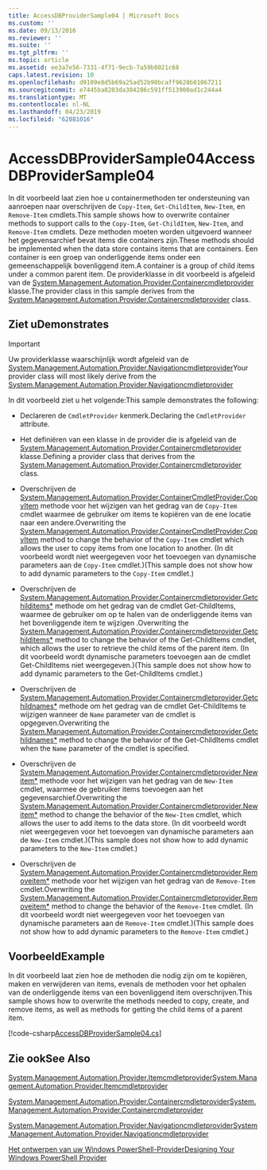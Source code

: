 ```yaml
---
title: AccessDBProviderSample04 | Microsoft Docs
ms.custom: ''
ms.date: 09/13/2016
ms.reviewer: ''
ms.suite: ''
ms.tgt_pltfrm: ''
ms.topic: article
ms.assetid: ee3a7e56-7331-4f71-9ecb-7a59b8021c68
caps.latest.revision: 10
ms.openlocfilehash: d9109e8d5b69a25ad52b90bcaff9628b01067211
ms.sourcegitcommit: e7445ba8203da304286c591ff513900ad1c244a4
ms.translationtype: MT
ms.contentlocale: nl-NL
ms.lasthandoff: 04/23/2019
ms.locfileid: "62081016"
---
```

# <a name="accessdbprovidersample04"></a><span data-ttu-id="943b6-102">AccessDBProviderSample04</span><span class="sxs-lookup"><span data-stu-id="943b6-102">AccessDBProviderSample04</span></span>

<span data-ttu-id="943b6-103">In dit voorbeeld laat zien hoe u containermethoden ter ondersteuning van aanroepen naar overschrijven de `Copy-Item`, `Get-ChildItem`, `New-Item`, en `Remove-Item` cmdlets.</span><span class="sxs-lookup"><span data-stu-id="943b6-103">This sample shows how to overwrite container methods to support calls to the `Copy-Item`, `Get-ChildItem`, `New-Item`, and `Remove-Item` cmdlets.</span></span> <span data-ttu-id="943b6-104">Deze methoden moeten worden uitgevoerd wanneer het gegevensarchief bevat items die containers zijn.</span><span class="sxs-lookup"><span data-stu-id="943b6-104">These methods should be implemented when the data store contains items that are containers.</span></span> <span data-ttu-id="943b6-105">Een container is een groep van onderliggende items onder een gemeenschappelijk bovenliggend item.</span><span class="sxs-lookup"><span data-stu-id="943b6-105">A container is a group of child items under a common parent item.</span></span> <span data-ttu-id="943b6-106">De providerklasse in dit voorbeeld is afgeleid van de [System.Management.Automation.Provider.Containercmdletprovider](/dotnet/api/System.Management.Automation.Provider.ContainerCmdletProvider) klasse.</span><span class="sxs-lookup"><span data-stu-id="943b6-106">The provider class in this sample derives from the [System.Management.Automation.Provider.Containercmdletprovider](/dotnet/api/System.Management.Automation.Provider.ContainerCmdletProvider) class.</span></span>

## <a name="demonstrates"></a><span data-ttu-id="943b6-107">Ziet u</span><span class="sxs-lookup"><span data-stu-id="943b6-107">Demonstrates</span></span>

> [!IMPORTANT]
> <span data-ttu-id="943b6-108">Uw providerklasse waarschijnlijk wordt afgeleid van de [System.Management.Automation.Provider.Navigationcmdletprovider](/dotnet/api/System.Management.Automation.Provider.NavigationCmdletProvider)</span><span class="sxs-lookup"><span data-stu-id="943b6-108">Your provider class will most likely derive from the [System.Management.Automation.Provider.Navigationcmdletprovider](/dotnet/api/System.Management.Automation.Provider.NavigationCmdletProvider)</span></span>

<span data-ttu-id="943b6-109">In dit voorbeeld ziet u het volgende:</span><span class="sxs-lookup"><span data-stu-id="943b6-109">This sample demonstrates the following:</span></span>

- <span data-ttu-id="943b6-110">Declareren de `CmdletProvider` kenmerk.</span><span class="sxs-lookup"><span data-stu-id="943b6-110">Declaring the `CmdletProvider` attribute.</span></span>

- <span data-ttu-id="943b6-111">Het definiëren van een klasse in de provider die is afgeleid van de [System.Management.Automation.Provider.Containercmdletprovider](/dotnet/api/System.Management.Automation.Provider.ContainerCmdletProvider) klasse.</span><span class="sxs-lookup"><span data-stu-id="943b6-111">Defining a provider class that derives from the [System.Management.Automation.Provider.Containercmdletprovider](/dotnet/api/System.Management.Automation.Provider.ContainerCmdletProvider) class.</span></span>

- <span data-ttu-id="943b6-112">Overschrijven de [System.Management.Automation.Provider.ContainerCmdletProvider.CopyItem](/dotnet/api/System.Management.Automation.Provider.ContainerCmdletProvider.CopyItem) methode voor het wijzigen van het gedrag van de `Copy-Item` cmdlet waarmee de gebruiker om items te kopiëren van de ene locatie naar een andere.</span><span class="sxs-lookup"><span data-stu-id="943b6-112">Overwriting the [System.Management.Automation.Provider.ContainerCmdletProvider.CopyItem](/dotnet/api/System.Management.Automation.Provider.ContainerCmdletProvider.CopyItem) method to change the behavior of the `Copy-Item` cmdlet which allows the user to copy items from one location to another.</span></span> <span data-ttu-id="943b6-113">(In dit voorbeeld wordt niet weergegeven voor het toevoegen van dynamische parameters aan de `Copy-Item` cmdlet.)</span><span class="sxs-lookup"><span data-stu-id="943b6-113">(This sample does not show how to add dynamic parameters to the `Copy-Item` cmdlet.)</span></span>

- <span data-ttu-id="943b6-114">Overschrijven de [System.Management.Automation.Provider.Containercmdletprovider.Getchilditems\*](/dotnet/api/System.Management.Automation.Provider.ContainerCmdletProvider.GetChildItems) methode om het gedrag van de cmdlet Get-ChildItems, waarmee de gebruiker om op te halen van de onderliggende items van het bovenliggende item te wijzigen .</span><span class="sxs-lookup"><span data-stu-id="943b6-114">Overwriting the [System.Management.Automation.Provider.Containercmdletprovider.Getchilditems\*](/dotnet/api/System.Management.Automation.Provider.ContainerCmdletProvider.GetChildItems) method to change the behavior of the Get-ChildItems cmdlet, which allows the user to retrieve the child items of the parent item.</span></span> <span data-ttu-id="943b6-115">(In dit voorbeeld wordt dynamische parameters toevoegen aan de cmdlet Get-ChildItems niet weergegeven.)</span><span class="sxs-lookup"><span data-stu-id="943b6-115">(This sample does not show how to add dynamic parameters to the Get-ChildItems cmdlet.)</span></span>

- <span data-ttu-id="943b6-116">Overschrijven de [System.Management.Automation.Provider.Containercmdletprovider.Getchildnames\*](/dotnet/api/System.Management.Automation.Provider.ContainerCmdletProvider.GetChildNames) methode om het gedrag van de cmdlet Get-ChildItems te wijzigen wanneer de `Name` parameter van de cmdlet is opgegeven.</span><span class="sxs-lookup"><span data-stu-id="943b6-116">Overwriting the [System.Management.Automation.Provider.Containercmdletprovider.Getchildnames\*](/dotnet/api/System.Management.Automation.Provider.ContainerCmdletProvider.GetChildNames) method to change the behavior of the Get-ChildItems cmdlet when the `Name` parameter of the cmdlet is specified.</span></span>

- <span data-ttu-id="943b6-117">Overschrijven de [System.Management.Automation.Provider.Containercmdletprovider.Newitem\*](/dotnet/api/System.Management.Automation.Provider.ContainerCmdletProvider.NewItem) methode voor het wijzigen van het gedrag van de `New-Item` cmdlet, waarmee de gebruiker items toevoegen aan het gegevensarchief.</span><span class="sxs-lookup"><span data-stu-id="943b6-117">Overwriting the [System.Management.Automation.Provider.Containercmdletprovider.Newitem\*](/dotnet/api/System.Management.Automation.Provider.ContainerCmdletProvider.NewItem) method to change the behavior of the `New-Item` cmdlet, which allows the user to add items to the data store.</span></span> <span data-ttu-id="943b6-118">(In dit voorbeeld wordt niet weergegeven voor het toevoegen van dynamische parameters aan de `New-Item` cmdlet.)</span><span class="sxs-lookup"><span data-stu-id="943b6-118">(This sample does not show how to add dynamic parameters to the `New-Item` cmdlet.)</span></span>

- <span data-ttu-id="943b6-119">Overschrijven de [System.Management.Automation.Provider.Containercmdletprovider.Removeitem\*](/dotnet/api/System.Management.Automation.Provider.ContainerCmdletProvider.RemoveItem) methode voor het wijzigen van het gedrag van de `Remove-Item` cmdlet.</span><span class="sxs-lookup"><span data-stu-id="943b6-119">Overwriting the [System.Management.Automation.Provider.Containercmdletprovider.Removeitem\*](/dotnet/api/System.Management.Automation.Provider.ContainerCmdletProvider.RemoveItem) method to change the behavior of the `Remove-Item` cmdlet.</span></span> <span data-ttu-id="943b6-120">(In dit voorbeeld wordt niet weergegeven voor het toevoegen van dynamische parameters aan de `Remove-Item` cmdlet.)</span><span class="sxs-lookup"><span data-stu-id="943b6-120">(This sample does not show how to add dynamic parameters to the `Remove-Item` cmdlet.)</span></span>

## <a name="example"></a><span data-ttu-id="943b6-121">Voorbeeld</span><span class="sxs-lookup"><span data-stu-id="943b6-121">Example</span></span>

<span data-ttu-id="943b6-122">In dit voorbeeld laat zien hoe de methoden die nodig zijn om te kopiëren, maken en verwijderen van items, evenals de methoden voor het ophalen van de onderliggende items van een bovenliggend item overschrijven.</span><span class="sxs-lookup"><span data-stu-id="943b6-122">This sample shows how to overwrite the methods needed to copy, create, and remove items, as well as methods for getting the child items of a parent item.</span></span>

[!code-csharp[AccessDBProviderSample04.cs](../../powershell-sdk-samples/SDK-2.0/csharp/AccessDBProviderSample06/AccessDBProviderSample06.cs#L11-L1635 "AccessDBProviderSample04.cs")]

## <a name="see-also"></a><span data-ttu-id="943b6-123">Zie ook</span><span class="sxs-lookup"><span data-stu-id="943b6-123">See Also</span></span>

[<span data-ttu-id="943b6-124">System.Management.Automation.Provider.Itemcmdletprovider</span><span class="sxs-lookup"><span data-stu-id="943b6-124">System.Management.Automation.Provider.Itemcmdletprovider</span></span>](/dotnet/api/System.Management.Automation.Provider.ItemCmdletProvider)

[<span data-ttu-id="943b6-125">System.Management.Automation.Provider.Containercmdletprovider</span><span class="sxs-lookup"><span data-stu-id="943b6-125">System.Management.Automation.Provider.Containercmdletprovider</span></span>](/dotnet/api/System.Management.Automation.Provider.ContainerCmdletProvider)

[<span data-ttu-id="943b6-126">System.Management.Automation.Provider.Navigationcmdletprovider</span><span class="sxs-lookup"><span data-stu-id="943b6-126">System.Management.Automation.Provider.Navigationcmdletprovider</span></span>](/dotnet/api/System.Management.Automation.Provider.NavigationCmdletProvider)

[<span data-ttu-id="943b6-127">Het ontwerpen van uw Windows PowerShell-Provider</span><span class="sxs-lookup"><span data-stu-id="943b6-127">Designing Your Windows PowerShell Provider</span></span>](./provider-types.md)